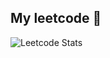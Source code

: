 ## My leetcode 🐾
![Leetcode Stats](https://leetcard.jacoblin.cool/procrastination_44?ext=heatmap&theme=light,unicorn)
